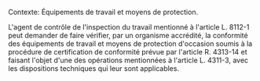 Contexte: Équipements de travail et moyens de protection.

L'agent de contrôle de l'inspection du travail mentionné à l'article L. 8112-1 peut demander de faire vérifier, par un organisme accrédité, la conformité des équipements de travail et moyens de protection d'occasion soumis à la procédure de certification de conformité prévue par l'article R. 4313-14 et faisant l'objet d'une des opérations mentionnées à l'article L. 4311-3, avec les dispositions techniques qui leur sont applicables.
